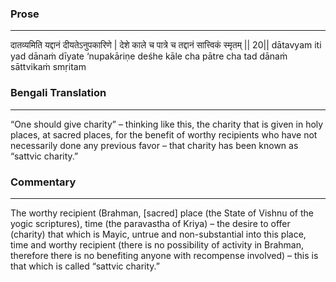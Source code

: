 ### Prose 
 --- 
दातव्यमिति यद्दानं दीयतेऽनुपकारिणे |
देशे काले च पात्रे च तद्दानं सात्त्विकं स्मृतम् || 20||
dātavyam iti yad dānaṁ dīyate ‘nupakāriṇe
deśhe kāle cha pātre cha tad dānaṁ sāttvikaṁ smṛitam

### Bengali Translation 
 --- 
“One should give charity” – thinking like this, the charity that is given in holy places, at sacred places, for the benefit of worthy recipients who have not necessarily done any previous favor – that charity has been known as “sattvic charity.”

### Commentary 
 --- 
The worthy recipient (Brahman, [sacred] place (the State of Vishnu of the yogic scriptures), time (the paravastha of Kriya) – the desire to offer (charity) that which is Mayic, untrue and non-substantial into this place, time and worthy recipient (there is no possibility of activity in Brahman, therefore there is no benefiting anyone with recompense involved) – this is that which is called “sattvic charity.”